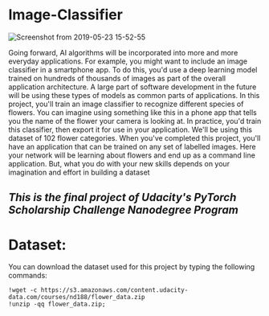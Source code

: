 # Image-Classifier
![Screenshot from 2019-05-23 15-52-55](https://user-images.githubusercontent.com/29728855/58252107-f15af000-7d82-11e9-867b-e2f15b6bd989.png)

Going forward, AI algorithms will be incorporated into more and more everyday applications. For example, 
you might want to include an image classifier in a smartphone app. To do this, you'd use a deep learning 
model trained on hundreds of thousands of images as part of the overall application architecture. 
A large part of software development in the future will be using these types of models as common parts of applications.
In this project, you'll train an image classifier to recognize different species of flowers.
You can imagine using something like this in a phone app that tells you the name of the flower your camera is looking at. 
In practice, you'd train this classifier, then export it for use in your application. We'll be using this dataset of 102 flower categories.
When you've completed this project, you'll have an application that can be trained on any set of labelled images.
Here your network will be learning about flowers and end up as a command line application. But, what you do with your new skills depends on your imagination and effort in building a dataset
## _This is the final project of Udacity's PyTorch Scholarship Challenge Nanodegree Program_
# Dataset:
You can download the dataset used for this project by typing the following commands:

```
!wget -c https://s3.amazonaws.com/content.udacity-data.com/courses/nd188/flower_data.zip
!unzip -qq flower_data.zip;

```

